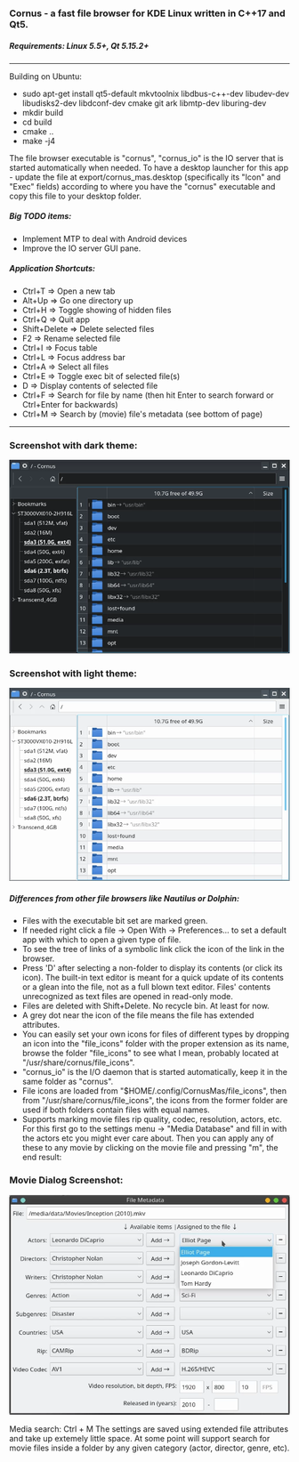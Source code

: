 ### Cornus - a fast file browser for KDE Linux written in C++17 and Qt5.

##### Requirements: Linux 5.5+, Qt 5.15.2+
---
Building on Ubuntu:
* sudo apt-get install qt5-default mkvtoolnix libdbus-c++-dev libudev-dev libudisks2-dev libdconf-dev cmake git ark libmtp-dev liburing-dev
* mkdir build
* cd build
* cmake ..
* make -j4

The file browser executable is "cornus", "cornus_io" is the IO server that is started automatically when needed.
To have a desktop launcher for this app - update the file at export/cornus_mas.desktop (specifically its "Icon" and "Exec" fields) according to where you have the "cornus" executable and copy this file to your desktop folder.

##### Big TODO items:
* Implement MTP to deal with Android devices
* Improve the IO server GUI pane.

##### Application Shortcuts:
* Ctrl+T => Open a new tab
* Alt+Up => Go one directory up
* Ctrl+H => Toggle showing of hidden files
* Ctrl+Q => Quit app
* Shift+Delete => Delete selected files
* F2 => Rename selected file
* Ctrl+I => Focus table
* Ctrl+L => Focus address bar
* Ctrl+A => Select all files
* Ctrl+E => Toggle exec bit of selected file(s)
* D => Display contents of selected file
* Ctrl+F => Search for file by name (then hit Enter to search forward or Ctrl+Enter for backwards)
* Ctrl+M => Search by (movie) file's metadata (see bottom of page)

---
### Screenshot with dark theme:
![](resources/Screenshot_dark.webp)

### Screenshot with light theme:
![](resources/Screenshot_light.webp)


##### Differences from other file browsers like Nautilus or Dolphin:
* Files with the executable bit set are marked green.
* If needed right click a file -> Open With -> Preferences... to set a default app with which to open a given type of file.
* To see the tree of links of a symbolic link click the icon of the link in the browser.
* Press 'D' after selecting a non-folder to display its contents (or click its icon). The built-in text editor is meant for a quick update of its contents or a glean into the file, not as a full blown text editor. Files' contents unrecognized as text files are opened in read-only mode.
* Files are deleted with Shift+Delete. No recycle bin. At least for now.
* A grey dot near the icon of the file means the file has extended attributes.
*  You can easily set your own icons for files of different types by dropping an icon into the "file_icons" folder with the proper extension as its name, browse the folder "file_icons" to see what I mean, probably located at "/usr/share/cornus/file_icons".
* "cornus_io" is the I/O daemon that is started automatically, keep it in the same folder as "cornus".
* File icons are loaded from "$HOME/.config/CornusMas/file_icons", then from "/usr/share/cornus/file_icons", the icons from the former folder are used if both folders contain files with equal names.
* Supports marking movie files rip quality, codec, resolution, actors, etc.
For this first go to the settings menu -> "Media Database" and fill in with the actors etc you might ever care about. Then you can apply any of these to any movie by clicking on the movie file and pressing "m", the end result:
### Movie Dialog Screenshot:

![](resources/movie_file_attributes.webp)

Media search: Ctrl + M
The settings are saved using extended file attributes and take up extemely little space.
At some point will support search for movie files inside a folder by any given category (actor, director, genre, etc).
